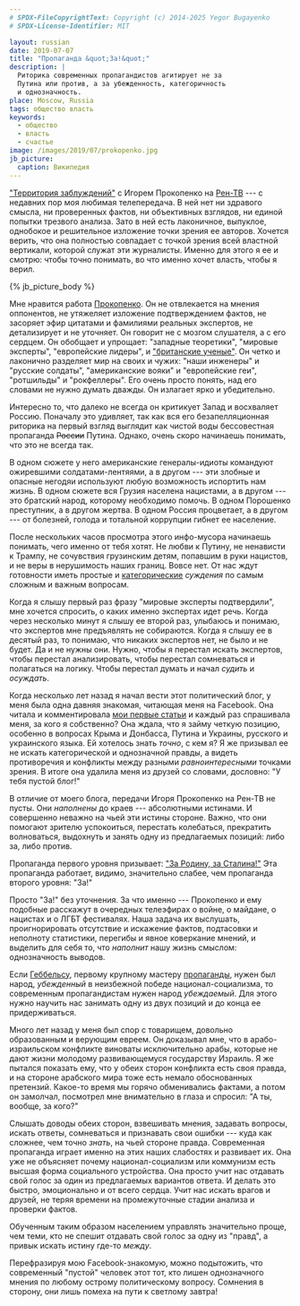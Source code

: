 ```yaml
---
# SPDX-FileCopyrightText: Copyright (c) 2014-2025 Yegor Bugayenko
# SPDX-License-Identifier: MIT

layout: russian
date: 2019-07-07
title: "Пропаганда &quot;За!&quot;"
description: |
  Риторика современных пропагандистов агитирует не за
  Путина или против, а за убежденность, категоричность
  и однозначность.
place: Moscow, Russia
tags: общество власть
keywords:
  - общество
  - власть
  - счастье
image: /images/2019/07/prokopenko.jpg
jb_picture:
  caption: Википедия
---
```


["Территория заблуждений"](https://www.facebook.com/territoriyazabluzhdeniy/)
с Игорем Прокопенко на [Рен-ТВ](http://ren.tv/) --- с недавних пор моя любимая
телепередача. В ней нет ни здравого смысла, ни проверенных фактов, ни
объективных взглядов, ни единой попытки трезвого анализа. Зато в ней есть
лаконичное, выпуклое, однобокое и решительное изложение точки зрения
ее авторов. Хочется верить, что она полностью совпадает с точкой зрения
всей властной вертикали, которой служат эти журналисты. Именно для этого
я ее и смотрю: чтобы точно понимать, во что именно хочет власть, чтобы я верил.

<!--more-->

{% jb_picture_body %}

Мне нравится работа
[Прокопенко](https://ru.wikipedia.org/wiki/%D0%9F%D1%80%D0%BE%D0%BA%D0%BE%D0%BF%D0%B5%D0%BD%D0%BA%D0%BE,_%D0%98%D0%B3%D0%BE%D1%80%D1%8C_%D0%A1%D1%82%D0%B0%D0%BD%D0%B8%D1%81%D0%BB%D0%B0%D0%B2%D0%BE%D0%B2%D0%B8%D1%87).
Он не отвлекается на мнения оппонентов, не утяжеляет изложение подтверждением
фактов, не засоряет эфир цитатами и фамилиями реальных экспертов, не детализирует
и не уточняет. Он говорит не с мозгом слушателя, а с его сердцем. Он обобщает
и упрощает: "западные теоретики", "мировые эксперты", "европейские лидеры",
и ["британские ученые"](https://ru.wikipedia.org/wiki/%D0%91%D1%80%D0%B8%D1%82%D0%B0%D0%BD%D1%81%D0%BA%D0%B8%D0%B5_%D1%83%D1%87%D1%91%D0%BD%D1%8B%D0%B5).
Он четко и лаконично разделяет мир на своих и чужих: "наши инженеры" и
"русские солдаты", "американские вояки" и "европейские геи", "ротшильды"
и "рокфеллеры". Его очень просто понять, над его словами не нужно думать дважды.
Он излагает ярко и убедительно.

Интересно то, что далеко не всегда он критикует Запад и восхваляет Россию.
Поначалу это удивляет, так как вся его безапелляционная риторика на первый
взгляд выглядит как чистой воды бессовестная пропаганда ~~России~~ Путина.
Однако, очень скоро начинаешь понимать, что это не всегда так.

В одном сюжете у него американские генералы-идиоты командуют ожиревшими солдатами-лентяями,
а в другом --- эти злобные и опасные негодяи используют любую возможность
испортить нам жизнь. В одном сюжете вся Грузия населена нацистами, а в другом ---
это братский народ, которому необходимо помочь. В одном Порошенко преступник,
а в другом жертва. В одном Россия процветает, а в другом --- от болезней, голода
и тотальной коррупции гибнет ее население.

После нескольких часов просмотра этого инфо-мусора начинаешь понимать, чего
именно от тебя хотят. Не любви к Путину, не ненависти к Трампу, не сочувствия
грузинским детям, попавшим в руки нацистов, и не веры в нерушимость наших
границ. Вовсе нет. От нас ждут готовности иметь
простые и [категорические](https://psyera.ru/prostye-suzhdeniya-kategoricheskie-suzhdeniya_7734.htm)
_суждения_ по самым сложным и важным вопросам.

Когда я слышу первый раз фразу "мировые эксперты подтвердили", мне хочется
спросить, о каких именно экспертах идет речь. Когда через
несколько минут я слышу ее второй раз, улыбаюсь и понимаю, что экспертов мне предъявлять не
собираются. Когда я слышу ее в десятый раз, то понимаю, что никаких
экспертов нет, не было и не будет. Да и не нужны они. Нужно, чтобы я перестал
искать экспертов, чтобы перестал анализировать, чтобы перестал сомневаться
и полагаться на логику. Чтобы перестал думать и начал _судить_ и _осуждать_.

Когда несколько лет назад я начал вести этот политический блог, у меня была
одна давняя знакомая, читающая меня на Facebook. Она читала и комментировала
[мои первые статьи](/contents.html) и каждый раз спрашивала меня, за кого я собственно? Она ждала,
что я займу четкую позицию, особенно в вопросах Крыма и Донбасса, Путина и
Украины, русского и украинского языка. Ей хотелось знать _точно_, с кем я?
Я же призывал ее не искать категорической и однозначной правды, а видеть
противоречия и конфликты между разными _равноинтересными_ точками зрения. В итоге
она удалила меня из друзей со словами, дословно: "У тебя пустой блог!"

В отличие от моего блога, передачи Игоря Прокопенко на Рен-ТВ не пусты.
Они _наполнены_ до краев --- абсолютными истинами. И совершенно неважно на чьей
эти истины стороне. Важно, что они помогают зрителю успокоиться, перестать
колебаться, прекратить волноваться, выдохнуть и занять одну из предлагаемых
позиций: либо за, либо против.

Пропаганда первого уровня призывает: ["За Родину, за Сталина!"](https://ru.wikipedia.org/wiki/%D0%97%D0%B0_%D0%A0%D0%BE%D0%B4%D0%B8%D0%BD%D1%83,_%D0%B7%D0%B0_%D0%A1%D1%82%D0%B0%D0%BB%D0%B8%D0%BD%D0%B0!)
Эта пропаганда работает, видимо, значительно слабее, чем пропаганда второго уровня: "За!"

Просто "За!" без уточнения. За что именно --- Прокопенко и ему подобные расскажут
в очередных телеэфирах о войне, о майдане, о нацистах и о ЛГБТ фестивалях.
Наша задача их выслушать, проигнорировать отсутствие и искажение фактов, подтасовки
и неполноту статистики, перегибы и явное коверкание мнений, и выделить для себя
то, что _наполнит_ нашу жизнь смыслом: однозначность выводов.

Если [Геббельсу](https://ru.wikipedia.org/wiki/%D0%93%D0%B5%D0%B1%D0%B1%D0%B5%D0%BB%D1%8C%D1%81,_%D0%99%D0%BE%D0%B7%D0%B5%D1%84),
первому крупному мастеру
[пропаганды](https://ru.wikipedia.org/wiki/%D0%9F%D1%80%D0%BE%D0%BF%D0%B0%D0%B3%D0%B0%D0%BD%D0%B4%D0%B0),
нужен был народ, _убежденный_
в неизбежной победе национал-социализма, то современным пропагандистам
нужен народ _убеждаемый_. Для этого нужно научить нас занимать одну из
двух позиций и до конца ее придерживаться.

Много лет назад у меня был спор с товарищем, довольно образованным
и верующим евреем. Он доказывал мне, что в арабо-израильском конфликте виноваты
исключительно арабы, которые не дают жизни молодому развивающемуся государству Израиль.
Я же пытался показать ему, что у обеих сторон конфликта есть своя правда,
и на стороне арабского мира тоже есть немало обоснованных претензий. Какое-то время мы
горячо обменивались фактами, а потом он замолчал, посмотрел мне внимательно
в глаза и спросил: "А ты, вообще, за кого?"

Слышать доводы обеих сторон, взвешивать мнения, задавать вопросы, искать ответы,
сомневаться и признавать свои ошибки --- куда как сложнее, чем точно _знать_,
на чьей стороне правда. Современная пропаганда играет именно на этих наших слабостях
и развивает их. Она уже не объясняет почему национал-социализм или коммунизм
есть высшая форма социального устройства. Она просто учит нас отдавать свой голос
за один из предлагаемых вариантов ответа. И делать это быстро, эмоционально
и от всего сердца. Учит нас искать врагов и друзей, не теряя времени на
промежуточные стадии анализа и проверки фактов.

Обученным таким образом населением управлять значительно проще, чем теми, кто не
спешит отдавать свой голос за одну из "правд", а привык искать истину где-то _между_.

Перефразируя мою Facebook-знакомую, можно подытожить, что современный
"пустой" человек этот тот, кто лишен однозначного мнения
по любому острому политическому вопросу. Сомнения в сторону, они лишь
помеха на пути к светлому завтра!
